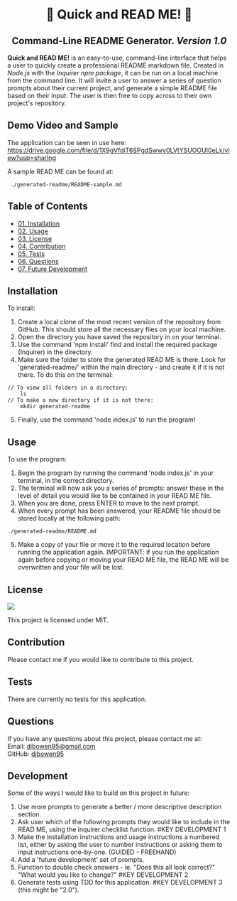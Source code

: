 <h1 align="center"> 🏃 Quick and READ ME! 📝</h1>
<h2 align="center"> Command-Line README Generator. <i> Version 1.0 </i> </h2>
<p><strong>Quick and READ ME!</strong> is an easy-to-use, command-line interface that helps a user to quickly create a professional README markdown file. Created in <em>Node.js</em> with the <em>Inquirer npm package</em>, it can be run on a local machine from the command line. It will invite a user to answer a series of question prompts about their current project, and generate a simple README file based on their input. The user is then free to copy across to their own project's repository. </p>

## Demo Video and Sample
The application can be seen in use here:  
https://drive.google.com/file/d/1X9gVfdiT6SPgdSwwy0LVtYSUOOUI0eLx/view?usp=sharing

A sample READ ME can be found at:
```
 ./generated-readme/README-sample.md
```
    
## Table of Contents
    
* [01. Installation](#installation)
* [02. Usage](#usage)
* [03. License](#license)
* [04. Contribution](#contribution)
* [05. Tests](#tests)
* [06. Questions](#questions)
* [07. Future Development](#development)
    
## Installation
To install:  
1.  Create a local clone of the most recent version of the repository from GitHub. This should store all the necessary files on your local machine.  
2. Open the directory you have saved the repository in on your terminal.  
3. Use the command 'npm install' find and install the required package (Inquirer) in the directory.  
4. Make sure the folder to store the generated READ ME is there. Look for 'generated-readme/' within the main directory - and create it if it is not there. To do this on the terminal:
```
// To view all folders in a directory:
    ls
// To make a new directory if it is not there:
    mkdir generated-readme
```
5. Finally, use the command 'node index.js' to run the program!

## Usage
To use the program:  
1. Begin the program by running the command 'node index.js' in your terminal, in the correct directory.  
2. The terminal will now ask you a series of prompts: answer these in the level of detail you would like to be contained in your READ ME file.  
3. When you are done, press ENTER to move to the next prompt.  
4. When every prompt has been answered, your README file should be stored locally at the following path:  
``` 
./generated-readme/README.md
```
5. Make a copy of your file or move it to the required location before running the application again. IMPORTANT: if you run the application again before copying or moving your READ ME file, the READ ME will be overwritten and your file will be lost. 

## License
<img src="https://img.shields.io/badge/license-MIT-green.svg">  

This project is licensed under MIT.
    
## Contribution
Please contact me if you would like to contribute to this project.

## Tests
There are currently no tests for this application.

## Questions
If you have any questions about this project, please contact me at:  
Email: djbowen95@gmail.com  
GitHub: [djbowen95](https://github.com/djbowen95)  

## Development
Some of the ways I would like to build on this project in future:  
1. Use more prompts to generate a better / more descriptive description section.
2. Ask user which of the following prompts they would like to include in the READ ME, using the inquirer checklist function. #KEY DEVELOPMENT 1
3. Make the installation instructions and usage instructions a numbered list, either by asking the user to number instructions or asking them to input instructions one-by-one. (GUIDED - FREEHAND)
4. Add a 'future development' set of prompts. 
5. Function to double check answers - ie. "Does this all look correct?" "What would you like to change?" #KEY DEVELOPMENT 2
6. Generate tests using TDD for this application. #KEY DEVELOPMENT 3 (this might be "2.0").
